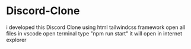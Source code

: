 # Discord-Clone
i developed this Discord Clone using html tailwindcss framework
open all files in vscode 
open terminal
type "npm run start"
it will open in internet explorer
